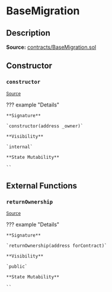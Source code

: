 # BaseMigration

## Description

**Source:** [contracts/BaseMigration.sol](https://github.com/Synthetixio/synthetix/tree/v2.62.0/contracts/BaseMigration.sol)

## Constructor

### `constructor`

<sub>[Source](https://github.com/Synthetixio/synthetix/tree/v2.62.0/contracts/BaseMigration.sol#L6)</sub>

??? example "Details"

    **Signature**

    `constructor(address _owner)`

    **Visibility**

    `internal`

    **State Mutability**

    ``

## External Functions

### `returnOwnership`

<sub>[Source](https://github.com/Synthetixio/synthetix/tree/v2.62.0/contracts/BaseMigration.sol#L9)</sub>

??? example "Details"

    **Signature**

    `returnOwnership(address forContract)`

    **Visibility**

    `public`

    **State Mutability**

    ``
